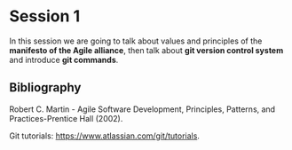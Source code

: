 # Session 1

In this session we are going to talk about values and principles of the **manifesto of the Agile alliance**, then talk about **git version control system** and introduce **git commands**.

## Bibliography

Robert C. Martin - Agile Software Development, Principles, Patterns, and Practices-Prentice Hall (2002).

Git tutorials: https://www.atlassian.com/git/tutorials.